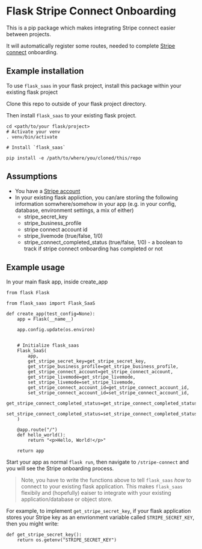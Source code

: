 # Flask Stripe Connect Onboarding

This is a pip package which makes integrating Stripe connect easier between projects.

It will automatically register some routes, needed to complete [Stripe connect](https://stripe.com/en-gb/connect) onboarding.

## Example installation

To use `flask_saas` in your flask project, install this package within your existing flask project

Clone this repo to outside of your flask project directory.

Then install `flask_saas` to your existing flask project.

```
cd <path/to/your flask/project>
# Activate your venv
. venv/bin/activate

# Install `flask_saas`

pip install -e /path/to/where/you/cloned/this/repo
```

## Assumptions

- You have a [Stripe account](https://dashboard.stripe.com/register)
- In your existing flask appliction, you can/are storiing the following information somwhere/somehow in your app (e.g. in your config, database, 
environment settings, a mix of either)
    - stripe_secret_key
    - stripe_business_profile
    - stripe connect account id
    - stripe_livemode (true/false, 1/0)
    - stripe_connect_completed_status (true/false, 1/0) - a boolean to track if stripe connect onboarding has completed or not

## Example usage

In your main flask app, inside create_app

```
from flask Flask

from flask_saas import Flask_SaaS

def create_app(test_config=None):
    app = Flask(__name__)

    app.config.update(os.environ)


    # Initialize flask_saas
    Flask_SaaS(
        app,
        get_stripe_secret_key=get_stripe_secret_key,
        get_stripe_business_profile=get_stripe_business_profile,
        get_stripe_connect_account=get_stripe_connect_account,
        get_stripe_livemode=get_stripe_livemode,
        set_stripe_livemode=set_stripe_livemode,
        get_stripe_connect_account_id=get_stripe_connect_account_id,
        set_stripe_connect_account_id=set_stripe_connect_account_id,
        get_stripe_connect_completed_status=get_stripe_connect_completed_status,
        set_stripe_connect_completed_status=set_stripe_connect_completed_status,
    )

    @app.route("/")
    def hello_world():
        return "<p>Hello, World!</p>"

    return app
```

Start your app as normal `flask run`, then navigate to `/stripe-connect` and you will see the Stripe onboarding process.


> Note, you have to write the functions above to tell `flask_saas` *how* to connect to 
your existing flask application. This makes `flask_saas` flexibily and (hopefully) 
eaiser to integrate with your existing application/database or object store.

For example, to implement `get_stripe_secret_key`, if your flask application stores
your Stripe key as an envrionment variable called `STRIPE_SECRET_KEY`, then you might write:

```
def get_stripe_secret_key():
    return os.getenv("STRIPE_SECRET_KEY")
```
